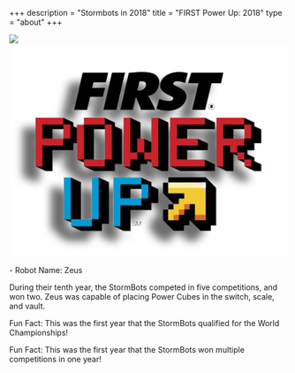 +++
description = "Stormbots in 2018"
title = "FIRST Power Up: 2018"
type = "about"
+++

<img style="text-align: right" src="/images/Robot2018Placeholder.png" width="500"/>
<img style="text-align: right" src="/images/games/firstpower_up.png" width="530"/>
<br />
<p>
- Robot Name: Zeus

During their tenth year, the StormBots competed in five competitions, and won two. Zeus was capable of placing Power Cubes in the switch, scale, and vault.

Fun Fact: This was the first year that the StormBots qualified for the World Championships!

Fun Fact: This was the first year that the StormBots won multiple competitions in one year!
</p>
